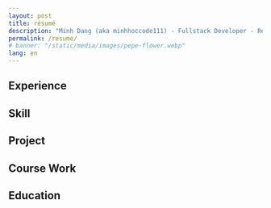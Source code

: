 ```yaml
---
layout: post
title: résumé
description: "Minh Dang (aka minhhoccode111) - Fullstack Developer - Resume"
permalink: /resume/
# banner: "/static/media/images/pepe-flower.webp"
lang: en
---
```


## Experience

## Skill

## Project

## Course Work

## Education
